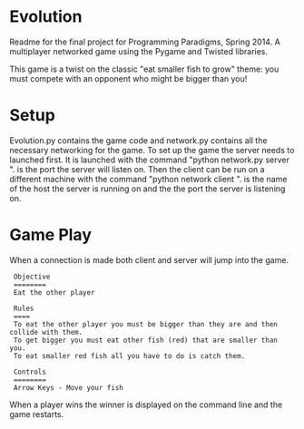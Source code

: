 Evolution
=========

Readme for the final project for Programming Paradigms, Spring 2014.  A multiplayer networked game using the Pygame and Twisted libraries.

This game is a twist on the classic "eat smaller fish to grow" theme: you must compete with an opponent who might be bigger than you!

Setup
=====
Evolution.py contains the game code and network.py contains all the necessary networking for the game. To set up the game the server needs to launched first. It is launched with the command "python network.py server <port>". <port> is the port the server will listen on. Then the client can be run on a different machine with the command "python network client <hostname> <port>". <hostname> is the name of the host the server is running on and <port> the the port the server is listening on. 

Game Play
========
When a connection is made both client and server will jump into the game.

     Objective
     ========
     Eat the other player

     Rules
     ====
     To eat the other player you must be bigger than they are and then collide with them.
     To get bigger you must eat other fish (red) that are smaller than you.
     To eat smaller red fish all you have to do is catch them.

     Controls
     ========
     Arrow Keys - Move your fish

When a player wins the winner is displayed on the command line and the game restarts.
      